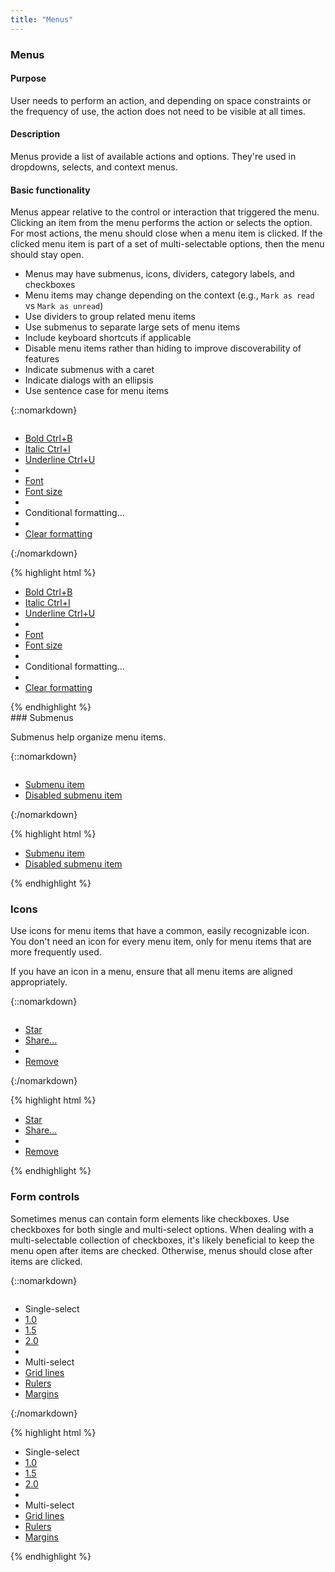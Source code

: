 ```yaml
---
title: "Menus"
---
```


<div class="pl-pattern">
<h3>Menus</h3>

#### Purpose
User needs to perform an action, and depending on space constraints or the frequency of use, the action does not need to be visible at all times.

#### Description
Menus provide a list of available actions and options. They're used in dropdowns, selects, and context menus. 

#### Basic functionality
Menus appear relative to the control or interaction that triggered the menu. Clicking an item from the menu performs the action or selects the option. For most actions, the menu should close when a menu item is clicked. If the clicked menu item is part of a set of multi-selectable options, then the menu should stay open. 

- Menus may have submenus, icons, dividers, category labels, and checkboxes
- Menu items may change depending on the context (e.g., `Mark as read` vs `Mark as unread`)
- Use dividers to group related menu items
- Use submenus to separate large sets of menu items
- Include keyboard shortcuts if applicable
- Disable menu items rather than hiding to improve discoverability of features
- Indicate submenus with a caret
- Indicate dialogs with an ellipsis
- Use sentence case for menu items

{::nomarkdown}
<div class="pl-preview">
<ul style="display: inline-block; position: relative; float: none; width: 200px;" class="dropdown-menu" role="menu">
  <li role="presentation"><a href="">Bold <span class="pull-right text-muted">Ctrl+B</span></a></li>
  <li role="presentation"><a href="">Italic <span class="pull-right text-muted">Ctrl+I</span></a></li>
  <li role="presentation"><a href="">Underline <span class="pull-right text-muted">Ctrl+U</span></a></li>
  <li role="presentation" class="divider"></li>
  <li role="presentation"><a href="">Font <i class="icon icon-caret-right pull-right"></i></a></li>
  <li role="presentation"><a href="">Font size <i class="icon icon-caret-right pull-right"></i></a></li>
  <li role="presentation" class="divider"></li>
  <li role="presentation" class="disabled"><a>Conditional formatting...</a></li>
  <li role="presentation" class="divider"></li>
  <li role="presentation"><a href="">Clear formatting</a></li>
</ul>
</div>
{:/nomarkdown}

{% highlight html %}
<ul class="dropdown-menu" role="menu">
  <li role="presentation"><a href="">Bold <span class="pull-right text-muted">Ctrl+B</span></a></li>
  <li role="presentation"><a href="">Italic <span class="pull-right text-muted">Ctrl+I</span></a></li>
  <li role="presentation"><a href="">Underline <span class="pull-right text-muted">Ctrl+U</span></a></li>
  <li role="presentation" class="divider"></li>
  <li role="presentation"><a href="">Font <i class="icon icon-caret-right pull-right"></i></a></li>
  <li role="presentation"><a href="">Font size <i class="icon icon-caret-right pull-right"></i></a></li>
  <li role="presentation" class="divider"></li>
  <li role="presentation" class="disabled"><a>Conditional formatting...</a></li>
  <li role="presentation" class="divider"></li>
  <li role="presentation"><a href="">Clear formatting</a></li>
</ul>
{% endhighlight %}

</div>


<div class="pl-pattern">
### Submenus

Submenus help organize menu items.

{::nomarkdown}
<div class="pl-preview">
    <ul style="display: inline-block; position: relative; float: none; width: 200px;" class="dropdown-menu" role="menu">
      <li role="presentation"><a href="">Submenu item <i class="icon icon-caret-right pull-right"></i></a></li>
      <li role="presentation" class="disabled"><a href="">Disabled submenu item <i class="icon icon-caret-right pull-right"></i></a></li>
    </ul>
</div>
{:/nomarkdown}

{% highlight html %}
<ul class="dropdown-menu" role="menu">
  <li role="presentation"><a href="">Submenu item <i class="icon icon-caret-right pull-right"></i></a></li>
  <li role="presentation" class="disabled"><a href="">Disabled submenu item <i class="icon icon-caret-right pull-right"></i></a></li>
</ul>
{% endhighlight %}

</div>

<div class="pl-pattern">

### Icons

Use icons for menu items that have a common, easily recognizable icon. You don't need an icon for every menu item, only for menu items that are more frequently used. 

If you have an icon in a menu, ensure that all menu items are aligned appropriately.

{::nomarkdown}
<div class="pl-preview">
    <ul style="display: inline-block; position: relative; float: none; width: 200px;" class="dropdown-menu has-icon" role="menu">
      <li role="presentation"><a href=""><i class="icon icon-fw icon-star dropdown-menu-icon"></i> Star</a></li>
      <li role="presentation"><a href="">Share...</a></li>
      <li class="divider" role="presentation"></li>
      <li role="presentation"><a href=""><i class="icon icon-fw icon-trash-o dropdown-menu-icon"></i> Remove</a></li>
    </ul>
</div>
{:/nomarkdown}

{% highlight html %}
<ul class="dropdown-menu has-icon" role="menu">
  <li role="presentation"><a href=""><i class="icon icon-fw icon-star dropdown-menu-icon"></i> Star</a></li>
  <li role="presentation"><a href="">Share...</a></li>
  <li class="divider" role="presentation"></li>
  <li role="presentation"><a href=""><i class="icon icon-fw icon-trash-o dropdown-menu-icon"></i> Remove</a></li>
</ul>
{% endhighlight %}
</div>

<div class="pl-pattern">

### Form controls

Sometimes menus can contain form elements like checkboxes. Use checkboxes for both single and multi-select options. When dealing with a multi-selectable collection of checkboxes, it's likely beneficial to keep the menu open after items are checked. Otherwise, menus should close after items are clicked.

{::nomarkdown}
<div class="pl-preview">
    <ul style="display: inline-block; position: relative; float: none; width: 200px;" class="dropdown-menu has-icon" role="menu">
      <li class="dropdown-header">Single-select</li>
      <li role="presentation"><a href=""><i class="icon icon-fw dropdown-menu-icon"></i> 1.0</a></li>
      <li role="presentation"><a href=""><i class="icon icon-fw icon-check dropdown-menu-icon"></i> 1.5</a></li>
      <li role="presentation"><a href=""><i class="icon icon-fw dropdown-menu-icon"></i> 2.0</a></li>
      <li class="divider" role="presentation"></li>
      <li class="dropdown-header">Multi-select</li>
      <li role="presentation"><a href=""><i class="icon icon-fw icon-check dropdown-menu-icon"></i> Grid lines</a></li>
      <li role="presentation"><a href=""><i class="icon icon-fw icon-check dropdown-menu-icon"></i> Rulers</a></li>
      <li role="presentation"><a href=""><i class="icon icon-fw dropdown-menu-icon"></i> Margins</a></li>
    </ul>
</div>
{:/nomarkdown}

{% highlight html %}
<ul class="dropdown-menu has-icon" role="menu">
  <li class="dropdown-header">Single-select</li>
  <li role="presentation"><a href=""><i class="icon icon-fw dropdown-menu-icon"></i> 1.0</a></li>
  <li role="presentation"><a href=""><i class="icon icon-fw icon-check dropdown-menu-icon"></i> 1.5</a></li>
  <li role="presentation"><a href=""><i class="icon icon-fw dropdown-menu-icon"></i> 2.0</a></li>
  <li class="divider" role="presentation"></li>
  <li class="dropdown-header">Multi-select</li>
  <li role="presentation"><a href=""><i class="icon icon-fw icon-check dropdown-menu-icon"></i> Grid lines</a></li>
  <li role="presentation"><a href=""><i class="icon icon-fw icon-check dropdown-menu-icon"></i> Rulers</a></li>
  <li role="presentation"><a href=""><i class="icon icon-fw dropdown-menu-icon"></i> Margins</a></li>
</ul>
{% endhighlight %}
</div>
